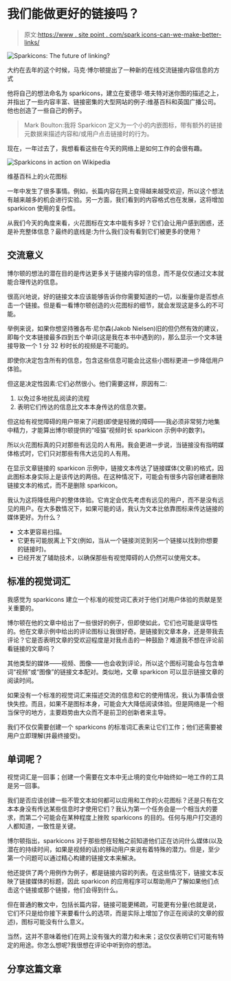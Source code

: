 # 我们能做更好的链接吗？

> 原文:[https://www . site point . com/spark icons-can-we-make-better-links/](https://www.sitepoint.com/sparkicons-can-we-make-better-links/)

![Sparkicons: The future of linking?](../Images/bdbbe109838a2fca6b9bcbafa1878781.png)

大约在去年的这个时候，马克·博尔顿提出了一种新的在线交流链接内容信息的方式

他将自己的想法命名为 sparkicons，建立在爱德华·塔夫特对迷你图的描述之上，并指出了一些内容丰富、链接密集的大型网站的例子:维基百科和英国广播公司。他也创造了一些自己的例子。

> Mark Boulton:我将 Sparkicon 定义为一个小的内嵌图标，带有额外的链接元数据来描述内容和/或用户点击链接时的行为。

现在，一年过去了，我想看看这些在今天的网络上是如何工作的会很有趣。

![Sparkicons in action on Wikipedia](../Images/7b29fbc0afe33853072e65c9960f53cd.png)

维基百科上的火花图标

一年中发生了很多事情。例如，长篇内容在网上变得越来越受欢迎，所以这个想法有越来越多的机会进行实验。另一方面，我们看到的内容格式也在发展，这将增加 sparkicon 使用的复杂性。

从我们今天的角度来看，火花图标在文本中能有多好？它们会让用户感到困惑，还是补充整体信息？最终的底线是:为什么我们没有看到它们被更多的使用？

## 交流意义

博尔顿的想法的潜在目的是传达更多关于链接内容的信息，而不是仅仅通过文本就能合理传达的信息。

很高兴地说，好的链接文本应该能够告诉你你需要知道的一切，以衡量你是否想点击一个链接。但是看一看博尔顿创造的火花图标的细节，就会发现这是多么的不可能。

举例来说，如果你想坚持雅各布·尼尔森(Jakob Nielsen)旧的但仍然有效的建议，即每个文本链接最多四到五个单词(这是我在本书中遇到的)，那么显示一个文本链接导致一个 1 分 32 秒时长的视频是不可能的。

即使你决定包含所有的信息，包含这些信息可能会比这些小图标更进一步降低用户体验。

但这是决定性因素:它们必然很小。他们需要这样，原因有二:

1.  以免过多地扰乱阅读的流程
2.  表明它们传达的信息比文本本身传达的信息次要。

但这给有视觉障碍的用户带来了问题(即使是轻微的障碍——我必须非常努力地集中精力，才能算出博尔顿提供的“哑猫”视频时长 sparkicon 示例中的数字)。

所以火花图标真的只对那些有远见的人有用。我会更进一步说，当链接没有指明媒体格式时，它们只对那些有伟大远见的人有用。

在显示文章链接的 sparkicon 示例中，链接文本传达了链接媒体(文章)的格式，因此图标本身实际上是该传达的两倍。在这种情况下，可能会有很多内容创建者删除链接文本的格式，而不是删除 sparkicon。

我认为这将降低用户的整体体验。它肯定会优先考虑有远见的用户，而不是没有远见的用户。在大多数情况下，如果可能的话，我认为文本比依靠图标来传达链接的媒体更好。为什么？

*   文本更容易扫描。
*   它更有可能脱离上下文(例如，当从一个链接浏览到另一个链接以找到你想要的链接时)。
*   已经开发了辅助技术，以确保那些有视觉障碍的人仍然可以使用文本。

## 标准的视觉词汇

我感觉为 sparkicons 建立一个标准的视觉词汇表对于他们对用户体验的贡献是至关重要的。

博尔顿在他的文章中给出了一些很好的例子，但即使如此，它们也可能是误导性的。他在文章示例中给出的评论图标让我很好奇。是链接到文章本身，还是带我去评论？它是否表明文章的受欢迎程度是对我点击的一种鼓励？难道我不想在评论前看链接的文章吗？

其他类型的媒体——视频、图像——也会收到评论，所以这个图标可能会与包含单词“视频”或“图像”的链接文本配对。类似地，文章 sparkicon 可以显示链接文章的阅读时间。

如果没有一个标准的视觉词汇来描述交流的信息和它的使用情况，我认为事情会很快失控。而且，如果不是图标本身，可能会大大降低阅读体验。但是网络是一个相当保守的地方，主要趋势由大众而不是前卫的创新者来主导。

我们不仅仅需要创建一个 sparkicons 的标准词汇表来让它们工作；他们还需要被用户立即理解(并最终接受)。

## 单词呢？

视觉词汇是一回事；创建一个需要在文本中无止境的变化中始终如一地工作的工具是另一回事。

我们是否应该创建一些不管文本如何都可以应用和工作的火花图标？还是只有在文本本身没有传达某些信息时才使用它们？我认为第一个任务会是一个相当大的要求，而第二个可能会在某种程度上挫败 sparkicons 的目的。任何与用户打交道的人都知道，一致性是关键。

博尔顿指出，sparkicons 对于那些想在轻触之前知道他们正在访问什么媒体(以及潜在的持续时间，如果是视频的话)的移动用户来说有着特殊的潜力。但是，至少第一个问题可以通过精心构建的链接文本来解决。

他还提供了两个用例作为例子，都是链接内容的列表。在这些情况下，链接文本反映了链接媒体的标题，因此 sparkicon 的应用程序可以帮助用户了解如果他们点击这个链接或那个链接，他们会得到什么。

但在普通的散文中，包括长篇内容，链接可能更稀疏，可能更有分量(也就是说，它们不只是给你接下来要看什么的选项，而是实际上增加了你正在阅读的文章的叙述)，图标可能没有什么意义。

当然，这并不意味着他们在网上没有强大的潜力和未来；这仅仅表明它们可能有特定的用途。你怎么想呢?我很想在评论中听到你的想法。

## 分享这篇文章